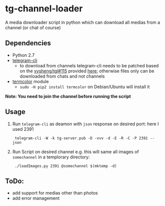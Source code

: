 # tg-channel-loader
A media downloader script in python which can download all medias from a channel (or chat of course)


## Dependencies

* Python 2.7
* [telegram-cli](https://github.com/vysheng/tg)
  * to download from channels telegram-cli needs to be patched based on the [vysheng/tgl#115](https://github.com/vysheng/tgl/pull/115) provided [here](https://github.com/regalstreak/XManager/commit/3515fa800b93213fe4138c05fde77b81be266108#diff-2c46835da3cef9a21d0bc3541afea13b); otherwise files only can be downloaded from chats and not channels
* [termcolor](https://pypi.python.org/pypi/termcolor) module
  * `sudo -H pip2 install termcolor` on Debian/Ubuntu will install it

**Note: You need to join the channel before running the script**

## Usage

1. Run `telegram-cli` as deamon with `json`  response on desired port:
   here I used 2391

        telegram-cli -W -k tg-server.pub -D -vvv -d -E -R -C -P 2391 --json
2. Run Script on desired channel
   e.g. this will same all images of `somechannel` in a templorary directory:

        ./loadImages.py 2391 @somechannel $(mktemp -d)

## ToDo:

* add support for medias other than photos
* add error management